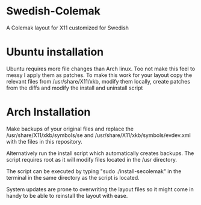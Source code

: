 # Swedish-Colemak
A Colemak layout for X11 customized for Swedish

# Ubuntu installation
Ubuntu requires more file changes than Arch linux. Too not make this feel to messy I apply them as patches.
To make this work for your layout copy the relevant files from /usr/share/X11/xkb, modify them locally, create patches from the diffs and modify the install and uninstall script


# Arch Installation
Make backups of your original files and replace the /usr/share/X11/xkb/symbols/se and /usr/share/X11/xkb/symbols/evdev.xml with the files in this repository.

Alternatively run the install script which automatically creates backups. The
script requires root as it will modify files located in the /usr directory.

The script can be executed by typing "sudo ./install-secolemak" in the terminal in the same directory as the
script is located.

System updates are prone to overwriting the layout files so it might come in
handy to be able to reinstall the layout with ease.


